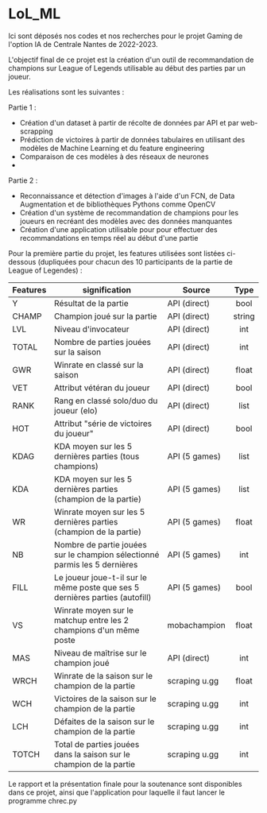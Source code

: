 # LoL_ML
Ici sont déposés nos codes et nos recherches pour le projet Gaming de l'option IA de Centrale Nantes de 2022-2023.

L'objectif final de ce projet est la création d'un outil de recommandation de champions sur League of Legends utilisable au début des parties par un joueur.

Les réalisations sont les suivantes : 

Partie 1 :
  - Création d'un dataset à partir de récolte de données par API et par web-scrapping
  - Prédiction de victoires à partir de données tabulaires en utilisant des modèles de Machine Learning et du feature engineering
  - Comparaison de ces modèles à des réseaux de neurones 
  - 
Partie 2 :
  - Reconnaissance et détection d'images à l'aide d'un FCN, de Data Augmentation et de bibliothèques Pythons comme OpenCV
  - Création d'un système de recommandation de champions pour les joueurs en recréant des modèles avec des données manquantes
  - Création d'une application utilisable pour pour effectuer des recommandations en temps réel au début d'une partie

Pour la première partie du projet, les features utilisées sont listées ci-dessous (dupliquées pour chacun des 10 participants de la partie de League of Legendes) :

| Features | signification                                                            | Source         | Type   |
|----------|--------------------------------------------------------------------------|----------------|:--------:|
| Y        | Résultat de la partie                                                    | API (direct)   | bool   |
| CHAMP    | Champion joué sur la partie                                              | API (direct)   | string |
| LVL      | Niveau d'invocateur                                                      | API (direct)   | int    |
| TOTAL    | Nombre de parties jouées sur la saison                                    | API (direct)   | int    |
| GWR      | Winrate en classé sur la saison                                          | API (direct)   | float  |
| VET      | Attribut vétéran du joueur                                               | API (direct)   | bool   |
| RANK     | Rang en classé solo/duo du joueur (elo)                                  | API (direct)   | list   |
| HOT      | Attribut "série de victoires du joueur"                                  | API (direct)   | bool   |
| KDAG     | KDA moyen sur les 5 dernières parties (tous champions)                   | API (5 games)  | list   |
| KDA      | KDA moyen sur les 5 dernières parties (champion de la partie)            | API (5 games)  | list   |
| WR       | Winrate moyen sur les 5 dernières parties (champion de la partie)        | API (5 games)  | float  |
| NB       | Nombre de partie jouées sur le champion sélectionné parmis les 5 dernières | API (5 games)  | int    |
| FILL     | Le joueur joue-t-il sur le même poste que ses 5 dernières parties (autofill)    | API (5 games)  | bool   |
| VS       | Winrate moyen sur le matchup entre les 2 champions d'un même poste        | mobachampion   | float  |
| MAS      | Niveau de maîtrise sur le champion joué                                  | API (direct)   | int    |
| WRCH     | Winrate de la saison sur le champion de la partie                        | scraping u.gg | float  |
| WCH      | Victoires de la saison sur le champion de la partie                      | scraping u.gg | int    |
| LCH      | Défaites de la saison sur le champion de la partie                       | scraping u.gg | int    |
| TOTCH    | Total de parties jouées dans la saison sur le champion de la partie      | scraping u.gg | int    |

Le rapport et la présentation finale pour la soutenance sont disponibles dans ce projet, ainsi que l'application pour laquelle il faut lancer le programme chrec.py
